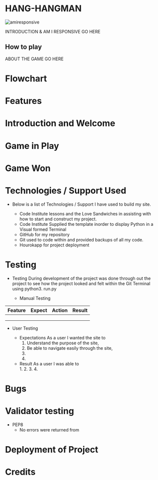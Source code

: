 # HANG-HANGMAN
![amiresponsive]()

INTRODUCTION & AM I RESPONSIVE GO HERE 



## How to play

ABOUT THE GAME GO HERE

# Flowchart

# Features

# Introduction and Welcome

# Game in Play

# Game Won

# Technologies  / Support Used

* Below is a list of Technologies / Support I have used to build my site.

    + Code Institute lessons and the Love Sandwiches in assisting with how to start and construct my project.
    + Code Institute Supplied the template inorder to display Python in a Visual formed Terminal
    + GitHub for my repository 
    + Git used to code within and provided backups of all my code.
    + Hourokapp for project deployment
     
# Testing
* Testing During development of the project was done through out the project to see how the project looked and felt within the Git Terminal using python3. run.py

  * Manual Testing

| Feature           |  Expect              |  Action |  Result                 |
|-------------------|----------------------|---------|-------------------------|
|                   |                      |         |                         |
|                   |                      |         |                         |
|                   |                      |         |                         | 

* User Testing

    + Expectations
      As a user I wanted the site to 
      1. Understand the purpose of the site, 
      2. Be able to navigate easily through the site,
      3. 
      4. 
    + Result
      As a user I was able to  
      1. 
      2. 
      3. 
      4. 

# Bugs 



# Validator testing
  * PEP8 
    * No errors were returned from 

# Deployment of Project
  
# Credits
  